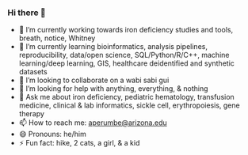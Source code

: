 ### Hi there 👋

- 🔭 I’m currently working towards iron deficiency studies and tools, breath, notice, Whitney
- 🌱 I’m currently learning bioinformatics, analysis pipelines, reproducibility, data/open science, SQL/Python/R/C++, machine learning/deep learning, GIS, healthcare deidentified and synthetic datasets
- 👯 I’m looking to collaborate on a wabi sabi gui
- 🤔 I’m looking for help with anything, everything, & nothing
- 💬 Ask me about iron deficiency, pediatric hematology, transfusion medicine, clinical & lab informatics, sickle cell, erythropoiesis, gene therapy
- 📫 How to reach me: aperumbe@arizona.edu
- 😄 Pronouns: he/him
- ⚡ Fun fact: hike, 2 cats, a girl, & a kid

<!--
**humosaic/humosaic** is a ✨ _special_ ✨ repository because its `README.md` (this file) appears on your GitHub profile.
-->
